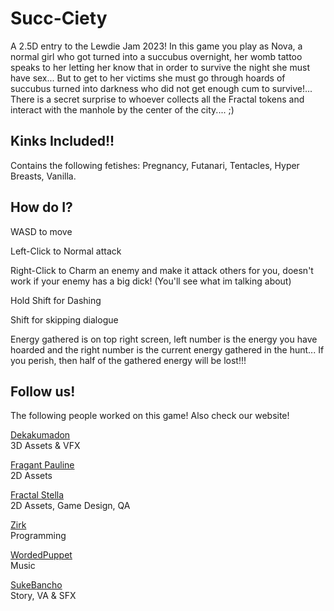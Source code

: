 # Succ-Ciety

A 2.5D entry to the Lewdie Jam 2023! In this game you play as Nova, a normal girl who got turned into a succubus overnight, her womb tattoo speaks to her letting her know that in order to survive the night she must have sex... But to get to her victims she must go through hoards of succubus turned into darkness who did not get enough cum to survive!... There is a secret surprise to whoever collects all the Fractal tokens and interact with the manhole by the center of the city.... ;)

## Kinks Included!!
Contains the following fetishes: Pregnancy, Futanari, Tentacles, Hyper Breasts, Vanilla.

## How do I?
WASD to move 

Left-Click to Normal attack 

Right-Click to Charm an enemy and make it attack others for you, doesn't work if your enemy has a big dick! (You'll see what im talking about)

Hold Shift for Dashing

Shift for skipping dialogue

Energy gathered is on top right screen, left number is the energy you have hoarded and the right number is the current energy gathered in the hunt... If you perish, then half of the gathered energy will be lost!!!

## Follow us!
The following people worked on this game! Also check our website!

[Dekakumadon](https://twitter.com/ModelAndSculpts) \
3D Assets & VFX

[Fragant Pauline](https://twitter.com/FragantPauline) \
2D Assets

[Fractal Stella](https://twitter.com/FractalStella) \
2D Assets, Game Design, QA

[Zirk](https://zirk.eu/) \
Programming

[WordedPuppet](https://www.youtube.com/@wordedpuppet6278) \
Music

[SukeBancho](https://twitter.com/SukeBanchoR18) \
Story, VA & SFX
